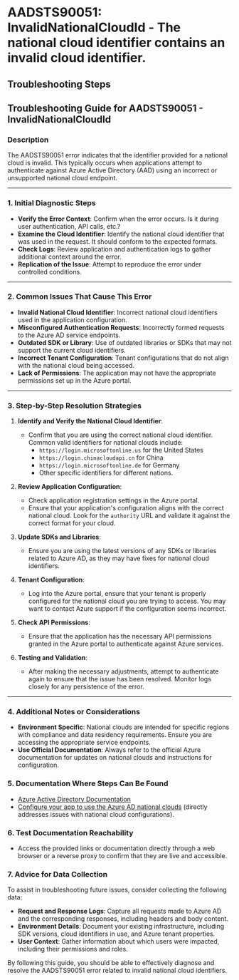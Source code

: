 # AADSTS90051: InvalidNationalCloudId - The national cloud identifier contains an invalid cloud identifier.


## Troubleshooting Steps
## Troubleshooting Guide for AADSTS90051 - InvalidNationalCloudId

### Description
The AADSTS90051 error indicates that the identifier provided for a national cloud is invalid. This typically occurs when applications attempt to authenticate against Azure Active Directory (AAD) using an incorrect or unsupported national cloud endpoint.

---

### 1. Initial Diagnostic Steps

- **Verify the Error Context**: Confirm when the error occurs. Is it during user authentication, API calls, etc.?
- **Examine the Cloud Identifier**: Identify the national cloud identifier that was used in the request. It should conform to the expected formats.
- **Check Logs**: Review application and authentication logs to gather additional context around the error.
- **Replication of the Issue**: Attempt to reproduce the error under controlled conditions.

---

### 2. Common Issues That Cause This Error

- **Invalid National Cloud Identifier**: Incorrect national cloud identifiers used in the application configuration.
- **Misconfigured Authentication Requests**: Incorrectly formed requests to the Azure AD service endpoints.
- **Outdated SDK or Library**: Use of outdated libraries or SDKs that may not support the current cloud identifiers.
- **Incorrect Tenant Configuration**: Tenant configurations that do not align with the national cloud being accessed.
- **Lack of Permissions**: The application may not have the appropriate permissions set up in the Azure portal.

---

### 3. Step-by-Step Resolution Strategies

1. **Identify and Verify the National Cloud Identifier**:
   - Confirm that you are using the correct national cloud identifier. Common valid identifiers for national clouds include:
     - `https://login.microsoftonline.us` for the United States
     - `https://login.chinacloudapi.cn` for China
     - `https://login.microsoftonline.de` for Germany
     - Other specific identifiers for different nations.

2. **Review Application Configuration**:
   - Check application registration settings in the Azure portal.
   - Ensure that your application's configuration aligns with the correct national cloud. Look for the `authority` URL and validate it against the correct format for your cloud.

3. **Update SDKs and Libraries**:
   - Ensure you are using the latest versions of any SDKs or libraries related to Azure AD, as they may have fixes for national cloud identifiers.

4. **Tenant Configuration**:
   - Log into the Azure portal, ensure that your tenant is properly configured for the national cloud you are trying to access. You may want to contact Azure support if the configuration seems incorrect.

5. **Check API Permissions**:
   - Ensure that the application has the necessary API permissions granted in the Azure portal to authenticate against Azure services.

6. **Testing and Validation**:
   - After making the necessary adjustments, attempt to authenticate again to ensure that the issue has been resolved. Monitor logs closely for any persistence of the error.

---

### 4. Additional Notes or Considerations

- **Environment Specific**: National clouds are intended for specific regions with compliance and data residency requirements. Ensure you are accessing the appropriate service endpoints.
- **Use Official Documentation**: Always refer to the official Azure documentation for updates on national clouds and instructions for configuration.
  
### 5. Documentation Where Steps Can Be Found

- [Azure Active Directory Documentation](https://docs.microsoft.com/en-us/azure/active-directory/)
- [Configure your app to use the Azure AD national clouds](https://docs.microsoft.com/en-us/azure/active-directory/develop/authentication-national-clouds) (directly addresses issues with national cloud configurations).

### 6. Test Documentation Reachability

- Access the provided links or documentation directly through a web browser or a reverse proxy to confirm that they are live and accessible. 

### 7. Advice for Data Collection

To assist in troubleshooting future issues, consider collecting the following data:
- **Request and Response Logs**: Capture all requests made to Azure AD and the corresponding responses, including headers and body content.
- **Environment Details**: Document your existing infrastructure, including SDK versions, cloud identifiers in use, and Azure tenant properties.
- **User Context**: Gather information about which users were impacted, including their permissions and roles.

By following this guide, you should be able to effectively diagnose and resolve the AADSTS90051 error related to invalid national cloud identifiers.
